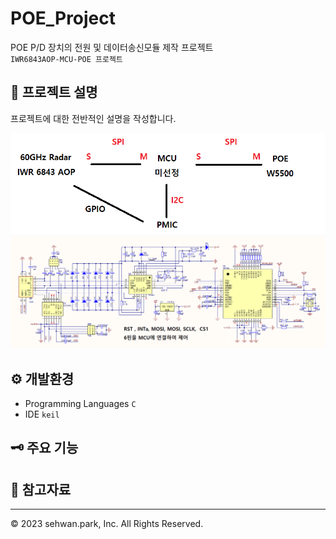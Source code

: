 # POE_Project
POE P/D 장치의 전원 및 데이터송신모듈 제작 프로젝트<br>
`IWR6843AOP-MCU-POE 프로젝트`

## 💬 프로젝트 설명
프로젝트에 대한 전반적인 설명을 작성합니다.

<img src="./img/시스템 구성.png" width="800px" title="시스템구성"/>

<img src="./img/POE회로.png" width="1000px" title="POE회로"/>

## ⚙️ 개발환경

- Programming Languages `C`
- IDE `keil`

## 🗝️ 주요 기능


## 📝 참고자료



- - -
© 2023 sehwan.park, Inc. All Rights Reserved.

